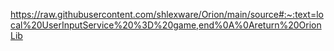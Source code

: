 https://raw.githubusercontent.com/shlexware/Orion/main/source#:~:text=local%20UserInputService%20%3D%20game,end%0A%0Areturn%20OrionLib
